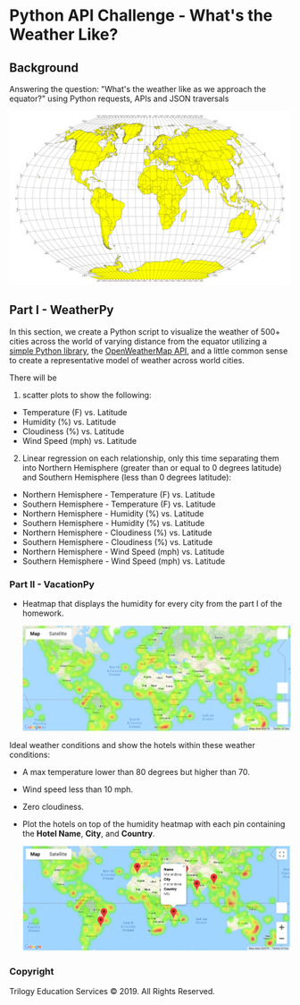 # Python API Challenge - What's the Weather Like?

## Background
Answering the question: "What's the weather like as we approach the equator?" using Python requests, APIs and JSON traversals


![Equator](Images/equatorsign.png)


## Part I - WeatherPy

In this section, we create a Python script to visualize the weather of 500+ cities across the world of varying distance from the equator utilizing a [simple Python library](https://pypi.python.org/pypi/citipy), the [OpenWeatherMap API](https://openweathermap.org/api), and a little common sense to create a representative model of weather across world cities.

There will be 
1. scatter plots to show the following:

* Temperature (F) vs. Latitude
* Humidity (%) vs. Latitude
* Cloudiness (%) vs. Latitude
* Wind Speed (mph) vs. Latitude


2. Linear regression on each relationship, only this time separating them into Northern Hemisphere (greater than or equal to 0 degrees latitude) and Southern Hemisphere (less than 0 degrees latitude):

* Northern Hemisphere - Temperature (F) vs. Latitude
* Southern Hemisphere - Temperature (F) vs. Latitude
* Northern Hemisphere - Humidity (%) vs. Latitude
* Southern Hemisphere - Humidity (%) vs. Latitude
* Northern Hemisphere - Cloudiness (%) vs. Latitude
* Southern Hemisphere - Cloudiness (%) vs. Latitude
* Northern Hemisphere - Wind Speed (mph) vs. Latitude
* Southern Hemisphere - Wind Speed (mph) vs. Latitude


### Part II - VacationPy



* Heatmap that displays the humidity for every city from the part I of the homework.

  ![heatmap](Images/heatmap.png)

Ideal weather conditions and show the hotels within these weather conditions:
  * A max temperature lower than 80 degrees but higher than 70.

  * Wind speed less than 10 mph.

  * Zero cloudiness.

  

* Plot the hotels on top of the humidity heatmap with each pin containing the **Hotel Name**, **City**, and **Country**.

  ![hotel map](Images/hotel_map.png)


### Copyright

Trilogy Education Services © 2019. All Rights Reserved.
